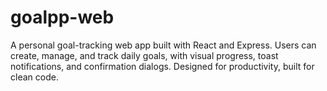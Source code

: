# goalpp-web
A personal goal-tracking web app built with React and Express. Users can create, manage, and track daily goals, with visual progress, toast notifications, and confirmation dialogs. Designed for productivity, built for clean code.
